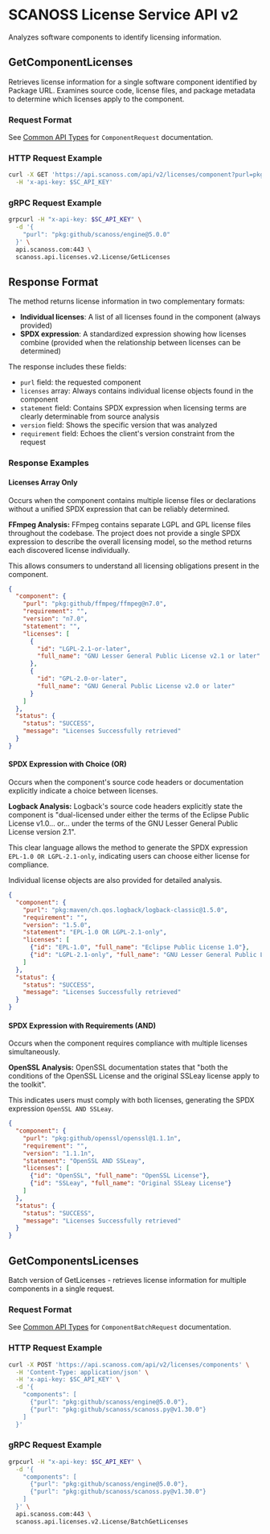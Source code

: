 # SCANOSS License Service API v2

Analyzes software components to identify licensing information.

## GetComponentLicenses
Retrieves license information for a single software component identified by Package URL. 
Examines source code, license files, and package metadata to determine which licenses apply to the component. 

### Request Format
See [Common API Types](../common/v2/README.md) for `ComponentRequest` documentation.

### HTTP Request Example
```bash
curl -X GET 'https://api.scanoss.com/api/v2/licenses/component?purl=pkg:github/scanoss/engine@5.0.0' \
  -H 'x-api-key: $SC_API_KEY'
```

### gRPC Request Example
```bash
grpcurl -H "x-api-key: $SC_API_KEY" \
  -d '{
    "purl": "pkg:github/scanoss/engine@5.0.0"
  }' \
  api.scanoss.com:443 \
  scanoss.api.licenses.v2.License/GetLicenses
```

## Response Format

The method returns license information in two complementary formats:

- **Individual licenses**: A list of all licenses found in the component (always provided)
- **SPDX expression**: A standardized expression showing how licenses combine (provided when the relationship between licenses can be determined)

The response includes these fields:
- `purl` field: the requested component
- `licenses` array: Always contains individual license objects found in the component
- `statement` field: Contains SPDX expression when licensing terms are clearly determinable from source analysis
- `version` field: Shows the specific version that was analyzed  
- `requirement` field: Echoes the client's version constraint from the request

### Response Examples

#### Licenses Array Only
Occurs when the component contains multiple license files or declarations without a unified SPDX expression that can be reliably determined.

**FFmpeg Analysis:**
FFmpeg contains separate LGPL and GPL license files throughout the codebase. 
The project does not provide a single SPDX expression to describe the overall licensing model, 
so the method returns each discovered license individually. 

This allows consumers to understand all licensing obligations present in the component.

```json
{
  "component": {
    "purl": "pkg:github/ffmpeg/ffmpeg@n7.0",
    "requirement": "",
    "version": "n7.0",
    "statement": "",
    "licenses": [
      {
        "id": "LGPL-2.1-or-later",
        "full_name": "GNU Lesser General Public License v2.1 or later"
      },
      {
        "id": "GPL-2.0-or-later",
        "full_name": "GNU General Public License v2.0 or later"
      }
    ]
  },
  "status": {
    "status": "SUCCESS",
    "message": "Licenses Successfully retrieved"
  }
}
```

#### SPDX Expression with Choice (OR)
Occurs when the component's source code headers or documentation explicitly indicate a choice between licenses.

**Logback Analysis:**
Logback's source code headers explicitly state the component is 
"dual-licensed under either the terms of the Eclipse Public License v1.0... or... under the terms of the GNU Lesser General Public License version 2.1". 

This clear language allows the method to generate the SPDX expression `EPL-1.0 OR LGPL-2.1-only`, 
indicating users can choose either license for compliance. 

Individual license objects are also provided for detailed analysis.

```json
{
  "component": {
    "purl": "pkg:maven/ch.qos.logback/logback-classic@1.5.0",
    "requirement": "",
    "version": "1.5.0",
    "statement": "EPL-1.0 OR LGPL-2.1-only",
    "licenses": [
      {"id": "EPL-1.0", "full_name": "Eclipse Public License 1.0"},
      {"id": "LGPL-2.1-only", "full_name": "GNU Lesser General Public License v2.1 only"}
    ]
  },
  "status": {
    "status": "SUCCESS",
    "message": "Licenses Successfully retrieved"
  }
}
```

#### SPDX Expression with Requirements (AND)
Occurs when the component requires compliance with multiple licenses simultaneously.

**OpenSSL Analysis:**
OpenSSL documentation states that "both the conditions of the OpenSSL License and the original SSLeay license apply to the toolkit". 

This indicates users must comply with both licenses, generating the SPDX expression `OpenSSL AND SSLeay`. 

```json
{
  "component": {
    "purl": "pkg:github/openssl/openssl@1.1.1n",
    "requirement": "",
    "version": "1.1.1n",
    "statement": "OpenSSL AND SSLeay",
    "licenses": [
      {"id": "OpenSSL", "full_name": "OpenSSL License"},
      {"id": "SSLeay", "full_name": "Original SSLeay License"}
    ]
  },
  "status": {
    "status": "SUCCESS",
    "message": "Licenses Successfully retrieved"
  }
}
```



## GetComponentsLicenses

Batch version of GetLicenses - retrieves license information for multiple components in a single request.

### Request Format
See [Common API Types](../common/v2/README.md) for `ComponentBatchRequest` documentation.

### HTTP Request Example
```bash
curl -X POST 'https://api.scanoss.com/api/v2/licenses/components' \
  -H 'Content-Type: application/json' \
  -H 'x-api-key: $SC_API_KEY' \
  -d '{
    "components": [
      {"purl": "pkg:github/scanoss/engine@5.0.0"},
      {"purl": "pkg:github/scanoss/scanoss.py@v1.30.0"}
    ]
  }'
```

### gRPC Request Example
```bash
grpcurl -H "x-api-key: $SC_API_KEY" \
  -d '{
    "components": [
      {"purl": "pkg:github/scanoss/engine@5.0.0"},
      {"purl": "pkg:github/scanoss/scanoss.py@v1.30.0"}
    ]
  }' \
  api.scanoss.com:443 \
  scanoss.api.licenses.v2.License/BatchGetLicenses
```

